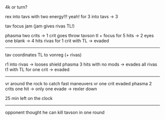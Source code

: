 4k or turn?

rex into tavs with two energy!!! yeah!
for 3 into tavs -> 3

tav focus jam (jam gives rivas TL!)

phasma two crits -> 1 crit goes throw
tavson tl + focus for 5 hits -> 2 eyes one blank -> 4 hits
rivas for 1 crit with TL -> evaded

---

tav coordinates TL to vonreg (+ rivas)

r1 into rivas -> looses shield
phasma 3 hits with no mods -> evades all
rivas t1 with TL for one crit -> evaded

---

vr around the rock to catch fast maneuvers
vr one crit evaded
phasma 2 crits one hit -> only one evade
-> rexler down

25 min left on the clock

---

opponent thought he can kill tavson in one round
